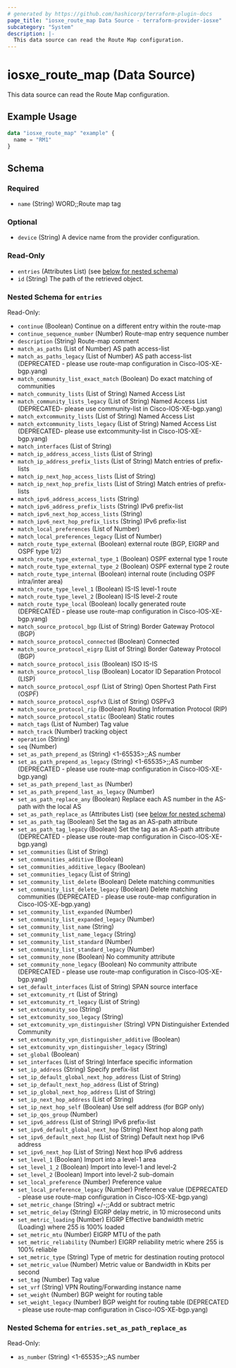 ```yaml
---
# generated by https://github.com/hashicorp/terraform-plugin-docs
page_title: "iosxe_route_map Data Source - terraform-provider-iosxe"
subcategory: "System"
description: |-
  This data source can read the Route Map configuration.
---
```


# iosxe_route_map (Data Source)

This data source can read the Route Map configuration.

## Example Usage

```terraform
data "iosxe_route_map" "example" {
  name = "RM1"
}
```

<!-- schema generated by tfplugindocs -->
## Schema

### Required

- `name` (String) WORD;;Route map tag

### Optional

- `device` (String) A device name from the provider configuration.

### Read-Only

- `entries` (Attributes List) (see [below for nested schema](#nestedatt--entries))
- `id` (String) The path of the retrieved object.

<a id="nestedatt--entries"></a>
### Nested Schema for `entries`

Read-Only:

- `continue` (Boolean) Continue on a different entry within the route-map
- `continue_sequence_number` (Number) Route-map entry sequence number
- `description` (String) Route-map comment
- `match_as_paths` (List of Number) AS path access-list
- `match_as_paths_legacy` (List of Number) AS path access-list (DEPRECATED - please use route-map configuration in Cisco-IOS-XE-bgp.yang)
- `match_community_list_exact_match` (Boolean) Do exact matching of communities
- `match_community_lists` (List of String) Named Access List
- `match_community_lists_legacy` (List of String) Named Access List (DEPRECATED- please use community-list in Cisco-IOS-XE-bgp.yang)
- `match_extcommunity_lists` (List of String) Named Access List
- `match_extcommunity_lists_legacy` (List of String) Named Access List (DEPRECATED- please use extcommunity-list in Cisco-IOS-XE-bgp.yang)
- `match_interfaces` (List of String)
- `match_ip_address_access_lists` (List of String)
- `match_ip_address_prefix_lists` (List of String) Match entries of prefix-lists
- `match_ip_next_hop_access_lists` (List of String)
- `match_ip_next_hop_prefix_lists` (List of String) Match entries of prefix-lists
- `match_ipv6_address_access_lists` (String)
- `match_ipv6_address_prefix_lists` (String) IPv6 prefix-list
- `match_ipv6_next_hop_access_lists` (String)
- `match_ipv6_next_hop_prefix_lists` (String) IPv6 prefix-list
- `match_local_preferences` (List of Number)
- `match_local_preferences_legacy` (List of Number)
- `match_route_type_external` (Boolean) external route (BGP, EIGRP and OSPF type 1/2)
- `match_route_type_external_type_1` (Boolean) OSPF external type 1 route
- `match_route_type_external_type_2` (Boolean) OSPF external type 2 route
- `match_route_type_internal` (Boolean) internal route (including OSPF intra/inter area)
- `match_route_type_level_1` (Boolean) IS-IS level-1 route
- `match_route_type_level_2` (Boolean) IS-IS level-2 route
- `match_route_type_local` (Boolean) locally generated route (DEPRECATED - please use route-map configuration in Cisco-IOS-XE-bgp.yang)
- `match_source_protocol_bgp` (List of String) Border Gateway Protocol (BGP)
- `match_source_protocol_connected` (Boolean) Connected
- `match_source_protocol_eigrp` (List of String) Border Gateway Protocol (BGP)
- `match_source_protocol_isis` (Boolean) ISO IS-IS
- `match_source_protocol_lisp` (Boolean) Locator ID Separation Protocol (LISP)
- `match_source_protocol_ospf` (List of String) Open Shortest Path First (OSPF)
- `match_source_protocol_ospfv3` (List of String) OSPFv3
- `match_source_protocol_rip` (Boolean) Routing Information Protocol (RIP)
- `match_source_protocol_static` (Boolean) Static routes
- `match_tags` (List of Number) Tag value
- `match_track` (Number) tracking object
- `operation` (String)
- `seq` (Number)
- `set_as_path_prepend_as` (String) <1-65535>;;AS number
- `set_as_path_prepend_as_legacy` (String) <1-65535>;;AS number (DEPRECATED - please use route-map configuration in Cisco-IOS-XE-bgp.yang)
- `set_as_path_prepend_last_as` (Number)
- `set_as_path_prepend_last_as_legacy` (Number)
- `set_as_path_replace_any` (Boolean) Replace each AS number in the AS-path with the local AS
- `set_as_path_replace_as` (Attributes List) (see [below for nested schema](#nestedatt--entries--set_as_path_replace_as))
- `set_as_path_tag` (Boolean) Set the tag as an AS-path attribute
- `set_as_path_tag_legacy` (Boolean) Set the tag as an AS-path attribute (DEPRECATED - please use route-map configuration in Cisco-IOS-XE-bgp.yang)
- `set_communities` (List of String)
- `set_communities_additive` (Boolean)
- `set_communities_additive_legacy` (Boolean)
- `set_communities_legacy` (List of String)
- `set_community_list_delete` (Boolean) Delete matching communities
- `set_community_list_delete_legacy` (Boolean) Delete matching communities (DEPRECATED - please use route-map configuration in Cisco-IOS-XE-bgp.yang)
- `set_community_list_expanded` (Number)
- `set_community_list_expanded_legacy` (Number)
- `set_community_list_name` (String)
- `set_community_list_name_legacy` (String)
- `set_community_list_standard` (Number)
- `set_community_list_standard_legacy` (Number)
- `set_community_none` (Boolean) No community attribute
- `set_community_none_legacy` (Boolean) No community attribute (DEPRECATED - please use route-map configuration in Cisco-IOS-XE-bgp.yang)
- `set_default_interfaces` (List of String) SPAN source interface
- `set_extcomunity_rt` (List of String)
- `set_extcomunity_rt_legacy` (List of String)
- `set_extcomunity_soo` (String)
- `set_extcomunity_soo_legacy` (String)
- `set_extcomunity_vpn_distinguisher` (String) VPN Distinguisher Extended Community
- `set_extcomunity_vpn_distinguisher_additive` (Boolean)
- `set_extcomunity_vpn_distinguisher_legacy` (String)
- `set_global` (Boolean)
- `set_interfaces` (List of String) Interface specific information
- `set_ip_address` (String) Specify prefix-list
- `set_ip_default_global_next_hop_address` (List of String)
- `set_ip_default_next_hop_address` (List of String)
- `set_ip_global_next_hop_address` (List of String)
- `set_ip_next_hop_address` (List of String)
- `set_ip_next_hop_self` (Boolean) Use self address (for BGP only)
- `set_ip_qos_group` (Number)
- `set_ipv6_address` (List of String) IPv6 prefix-list
- `set_ipv6_default_global_next_hop` (String) Next hop along path
- `set_ipv6_default_next_hop` (List of String) Default next hop IPv6 address
- `set_ipv6_next_hop` (List of String) Next hop IPv6 address
- `set_level_1` (Boolean) Import into a level-1 area
- `set_level_1_2` (Boolean) Import into level-1 and level-2
- `set_level_2` (Boolean) Import into level-2 sub-domain
- `set_local_preference` (Number) Preference value
- `set_local_preference_legacy` (Number) Preference value (DEPRECATED - please use route-map configuration in Cisco-IOS-XE-bgp.yang)
- `set_metric_change` (String) +/-<metric>;;Add or subtract metric
- `set_metric_delay` (String) EIGRP delay metric, in 10 microsecond units
- `set_metric_loading` (Number) EIGRP Effective bandwidth metric (Loading) where 255 is 100% loaded
- `set_metric_mtu` (Number) EIGRP MTU of the path
- `set_metric_reliability` (Number) EIGRP reliability metric where 255 is 100% reliable
- `set_metric_type` (String) Type of metric for destination routing protocol
- `set_metric_value` (Number) Metric value or Bandwidth in Kbits per second
- `set_tag` (Number) Tag value
- `set_vrf` (String) VPN Routing/Forwarding instance name
- `set_weight` (Number) BGP weight for routing table
- `set_weight_legacy` (Number) BGP weight for routing table (DEPRECATED - please use route-map configuration in Cisco-IOS-XE-bgp.yang)

<a id="nestedatt--entries--set_as_path_replace_as"></a>
### Nested Schema for `entries.set_as_path_replace_as`

Read-Only:

- `as_number` (String) <1-65535>;;AS number
